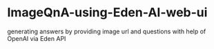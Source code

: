 # ImageQnA-using-Eden-AI-web-ui
generating answers by providing image url and questions with help of OpenAI via Eden API
